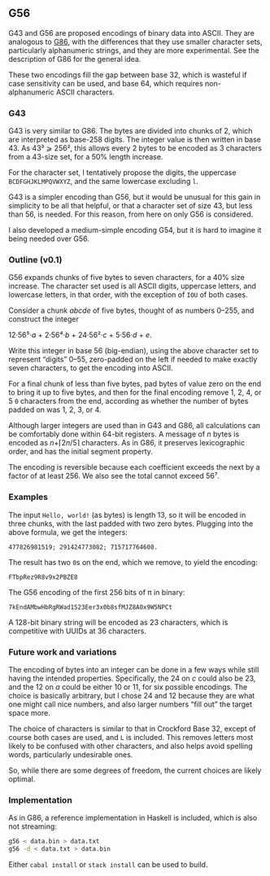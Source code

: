 ##  G56

G43 and G56 are proposed encodings of binary data into ASCII.  They are
analogous to [G86](https://github.com/galenhuntington/g86), with
the differences that they use smaller character sets, particularly
alphanumeric strings, and they are more experimental.  See the
description of G86 for the general idea.

These two encodings fill the gap between base 32, which is wasteful
if case sensitivity can be used, and base 64, which requires
non-alphanumeric ASCII characters.

### G43

G43 is very similar to G86.  The bytes are divided into chunks of
2, which are interpreted as base-258 digits.  The integer value is
then written in base 43.  As 43³ ⩾ 256², this allows every 2
bytes to be encoded as 3 characters from a 43-size set, for a 50%
length increase.

For the character set, I tentatively propose the digits, the uppercase
`BCDFGHJKLMPQVWXYZ`, and the same lowercase excluding `l`.

G43 is a simpler encoding than G56, but it would be unusual for this
gain in simplicity to be all that helpful, or that a character set
of size 43, but less than 56, is needed.  For this reason, from here
on only G56 is considered.

I also developed a medium-simple encoding G54, but it is hard to
imagine it being needed over G56.

### Outline (v0.1)

G56 expands chunks of five bytes to seven characters, for a 40%
size increase.  The character set used is all ASCII digits, uppercase
letters, and lowercase letters, in that order, with the exception of
`IOU` of both cases.

Consider a chunk _abcde_ of five bytes, thought of as numbers 0–255,
and construct the integer

12·56⁵·_a_ + 2·56⁴·_b_ + 24·56²·_c_ + 5·56·_d_ + _e_.

Write this integer in base 56 (big-endian), using the above character
set to represent “digits” 0–55, zero-padded on the left if needed
to make exactly seven characters, to get the encoding into ASCII.

For a final chunk of less than five bytes, pad bytes of value zero on
the end to bring it up to five bytes, and then for the final encoding
remove 1, 2, 4, or 5 `0` characters from the end, according as whether
the number of bytes padded on was 1, 2, 3, or 4.

Although larger integers are used than in G43 and G86, all calculations
can be comfortably done within 64-bit registers.  A message of _n_
bytes is encoded as _n_+⌈2&#xfeff;_n_/5⌉ characters.  As in G86,
it preserves lexicographic order, and has the initial segment property.

The encoding is reversible because each coefficient exceeds the next by
a factor of at least 256.  We also see the total cannot exceed 56⁷.

### Examples

The input `Hello, world!` (as bytes) is length 13, so it will be
encoded in three chunks, with the last padded with two zero bytes.
Plugging into the above formula, we get the integers:

```
477826981519; 291424773082; 715717764608.
```

The result has two `0`s on the end, which we remove, to yield the
encoding:

```
FTbpRez9R8v9x2PBZE8
```

The G56 encoding of the first 256 bits of π in binary:

```
7kEndAMbwHbRgRWad1S23Eer3x0b8sfMJZ8A0x9W5NPCt
```

A 128-bit binary string will be encoded as 23 characters, which is
competitive with UUIDs at 36 characters.

### Future work and variations

The encoding of bytes into an integer can be done in a few ways while
still having the intended properties.  Specifically, the 24 on _c_
could also be 23, and the 12 on _a_ could be either 10 or 11, for
six possible encodings.  The choice is basically arbitrary, but I
chose 24 and 12 because they are what one might call nice numbers,
and also larger numbers “fill out” the target space more.

The choice of characters is similar to that in Crockford Base 32,
except of course both cases are used, and `L` is included.  This
removes letters most likely to be confused with other characters,
and also helps avoid spelling words, particularly undesirable ones.

So, while there are some degrees of freedom, the current choices are
likely optimal.

### Implementation

As in G86, a reference implementation in Haskell is included, which
is also not streaming:

```bash
g56 < data.bin > data.txt
g56 -d < data.txt > data.bin
```

Either `cabal install` or `stack install` can be used to build.
